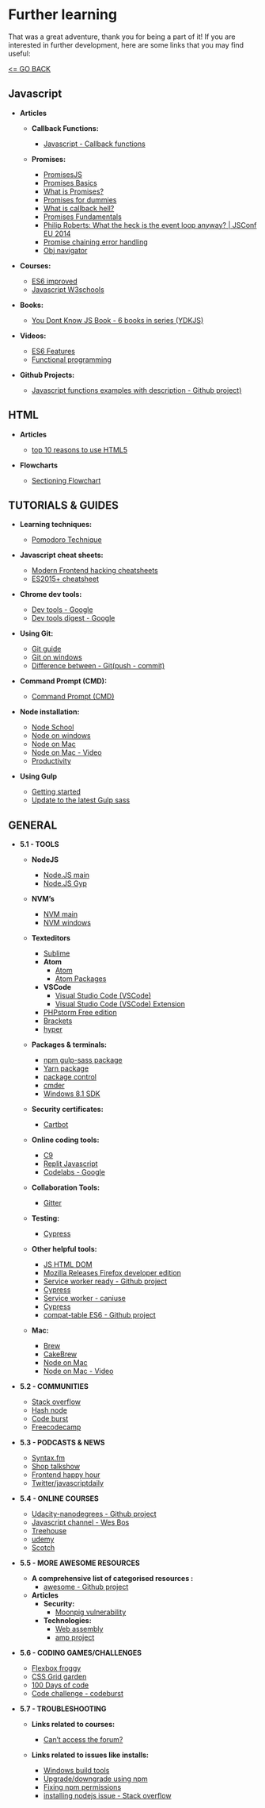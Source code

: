 # Further learning

That was a great adventure, thank you for being a part of it! If you are interested in further development, here are some links that you may find useful:

[<= GO BACK ](../README.md)

## Javascript

- <b>Articles</b>
  - <b>Callback Functions:</b>
  	- [Javascript - Callback functions](http://javascriptissexy.com/understand-javascript-callback-functions-and-use-them/)
  
  - <b>Promises:</b>
  	- [PromisesJS](https://www.promisejs.org/)
  	- [Promises Basics](https://javascript.info/promise-basics)
  	- [What is Promises?](https://medium.com/javascript-scene/master-the-javascript-interview-what-is-a-promise-27fc71e77261)
  	- [Promises for dummies](https://scotch.io/tutorials/javascript-promises-for-dummies)
  	- [What is callback hell?](https://www.quora.com/What-is-callback-hell)
  	- [Promises Fundamentals](https://developers.google.com/web/fundamentals/primers/promises)
  	- [Philip Roberts: What the heck is the event loop anyway? | JSConf EU 2014](https://www.youtube.com/watch?v=8aGhZQkoFbQ)
  	- [Promise chaining error handling](https://dev.to/azizhk110/javascript-promise-chaining--error-handling?utm_content=buffer50085&utm_medium=social&utm_source=facebook.com&utm_campaign=buffer)
  	- [Obj navigator](https://www.w3schools.com/jsref/obj_navigator.asp)

- <b>Courses:</b>
  - [ES6 improved](https://www.udacity.com/course/es6-javascript-improved--ud356)
  - [Javascript W3schools](https://www.w3schools.com/js/)

- <b>Books:</b>
  - [You Dont Know JS Book - 6 books in series (YDKJS)](https://github.com/getify/You-Dont-Know-JS)

- <b>Videos:</b>
  - [ES6 Features](https://www.youtube.com/watch?v=sjyJBL5fkp8)
  - [Functional programming](https://www.youtube.com/channel/UCO1cgjhGzsSYb1rsB4bFe4Q)

- <b>Github Projects:</b>
  - [Javascript functions examples with description - Github project)](https://github.com/moumen-soliman/Javascript)

## HTML

- <b>Articles</b>
  - [top 10 reasons to use HTML5](https://tympanus.net/codrops/2011/11/24/top-10-reasons-to-use-html5-right-now/)

- <b>Flowcharts</b>
  - [Sectioning Flowchart](http://html5doctor.com/downloads/h5d-sectioning-flowchart.png)

## TUTORIALS & GUIDES

- <b>Learning techniques:</b>
  - [Pomodoro Technique](https://en.wikipedia.org/wiki/Pomodoro_Technique)

- <b>Javascript cheat sheets:</b>
  - [Modern Frontend hacking cheatsheets](https://medium.freecodecamp.org/modern-frontend-hacking-cheatsheets-df9c2566c72a)
  - [ES2015+ cheatsheet](https://devhints.io/es6.html)

- <b>Chrome dev tools:</b>
  - [Dev tools - Google](https://developer.chrome.com/devtools)
  - [Dev tools digest - Google](https://developers.google.com/web/updates/2016/06/devtools-digest)

- <b>Using Git:</b>
  - [Git guide](https://rogerdudler.github.io/git-guide/)
  - [Git on windows](https://www.pluralsight.com/guides/software-engineering-best-practices/using-git-and-github-on-windows)
  - [Difference between - Git(push - commit)](https://stackoverflow.com/questions/2745076/what-are-the-differences-between-git-commit-and-git-push)

- <b>Command Prompt (CMD):</b>
  - [Command Prompt (CMD)](http://www.cs.princeton.edu/courses/archive/spr05/cos126/cmd-prompt.html)

- <b>Node installation:</b>
  - [Node School](https://nodeschool.io/)
  - [Node on windows](http://blog.teamtreehouse.com/install-node-js-npm-windows)
  - [Node on Mac](http://nodesource.com/blog/installing-nodejs-tutorial-mac-os-x/)
  - [Node on Mac - Video](https://youtu.be/Imj8PgG3bZU)
  - [Productivity](https://medium.com/productivity-freak/avoiding-productivity-mousetraps-177d80fa533b)

- <b>Using Gulp</b>
  - [Getting started](https://github.com/gulpjs/gulp/blob/master/docs/getting-started.md)
  - [Update to the latest Gulp sass](https://github.com/dlmanning/gulp-sass/wiki/Update-to-the-latest-Gulp-Sass)

## GENERAL

- <b>5.1 - TOOLS</b>
  - <b>NodeJS</b>
    - [Node.JS main](https://nodejs.org/en/)
    - [Node.JS Gyp](https://github.com/nodejs/node-gyp)

  - <b>NVM’s</b>
	- [NVM main](https://github.com/creationix/nvm)
	- [NVM windows](https://github.com/coreybutler/nvm-windows)

  - <b>Texteditors</b>
    - [Sublime](https://www.sublimetext.com/3)
    - <b>Atom</b>
      - [Atom](https://atom.io)
      - [Atom Packages](https://www.youtube.com/watch?v=aiXNKHKWlmY)
    - <b>VSCode</b>
      - [Visual Studio Code (VSCode)](https://code.visualstudio.com/)
      - [Visual Studio Code (VSCode) Extension](https://github.com/Microsoft/vscode-chrome-debug)
    - [PHPstorm Free edition](https://www.jetbrains.com/phpstorm/download/)
    - [Brackets](brackets.io/)
    - [hyper](https://hyper.is/)

  - <b>Packages & terminals:</b>
    - [npm gulp-sass package](https://www.npmjs.com/package/gulp-sass)
    - [Yarn package](https://yarnpkg.com/lang/en/)
    - [package control](https://packagecontrol.io/browse/popular)
    - [cmder](http://cmder.net/)
    - [Windows 8.1 SDK](https://developer.microsoft.com/en-us/windows/downloads/windows-8-1-sdk)

  - <b>Security certificates:</b>
    - [Cartbot](https://certbot.eff.org)

  - <b>Online coding tools:</b>
  	- [C9](https://c9.io/)
  	- [Replit Javascript](http://www.replit.info/languages/javascript)
  	- [Codelabs - Google](https://codelabs.developers.google.com/)

  - <b>Collaboration Tools:</b>
  	- [Gitter](https://gitter.im)

  - <b>Testing:</b>
  	- [Cypress](https://www.cypress.io)

  - <b>Other helpful tools:</b>
  	- [JS HTML DOM](https://www.w3schools.com/js/js_htmldom.asp)
  	- [Mozilla Releases Firefox developer edition](http://www.omgubuntu.co.uk/2014/11/mozilla-releases-firefox-developer-edition)
  	- [Service worker ready - Github project](https://jakearchibald.github.io/isserviceworkerready/)
  	- [Cypress](https://www.cypress.io)
  	- [Service worker - caniuse](https://caniuse.com/#feat=serviceworkers)
  	- [Cypress](https://www.cypress.io)
  	- [compat-table ES6 - Github project](https://kangax.github.io/compat-table/es6/)

  - <b>Mac:</b>
  	- [Brew](https://brew.sh/)
  	- [CakeBrew](https://www.cakebrew.com/)
	- [Node on Mac](http://nodesource.com/blog/installing-nodejs-tutorial-mac-os-x/)
	- [Node on Mac - Video](https://youtu.be/Imj8PgG3bZU)

- <b>5.2 - COMMUNITIES</b>
  - [Stack overflow](https://stackoverflow.com/)
  - [Hash node](https://hashnode.com/)
  - [Code burst](https://codeburst.io/)
  - [Freecodecamp](https://medium.freecodecamp.org/)

- <b>5.3 - PODCASTS & NEWS</b>
  - [Syntax.fm](https://syntax.fm/)
  - [Shop talkshow](http://shoptalkshow.com/)
  - [Frontend happy hour](http://frontendhappyhour.com)
  - [Twitter/javascriptdaily](https://twitter.com/javascriptdaily)

- <b>5.4 - ONLINE COURSES</b>
  - [Udacity-nanodegrees - Github project](https://github.com/mikesprague/udacity-nanodegrees)
  - [Javascript channel - Wes Bos](https://www.youtube.com/channel/UCoebwHSTvwalADTJhps0emA)
  - [Treehouse](https://teamtreehouse.com/)
  - [udemy](https://www.udemy.com/)  
  - [Scotch](https://scotch.io/)

- <b>5.5 - MORE AWESOME RESOURCES</b>
  - <b>A comprehensive list of categorised resources :</b>
  	- [awesome - Github project](https://github.com/sindresorhus/awesome/)  	
  - <b>Articles</b>
    - <b>Security:</b>
  	  - [Moonpig vulnerability](http://www.ifc0nfig.com/moonpig-vulnerability/)
    - <b>Technologies:</b>
  	  - [Web assembly](http://webassembly.org)  	  
  	  - [amp project](https://www.ampproject.org)

- <b>5.6 - CODING GAMES/CHALLENGES</b>
  - [Flexbox froggy](http://flexboxfroggy.com)  
  - [CSS Grid garden](http://cssgridgarden.com)  
  - [100 Days of code](http://100daysofcode.com)  
  - [Code challenge - codeburst](https://codeburst.io/coding-challenge-c5e7e42bb782)

- <b>5.7 - TROUBLESHOOTING</b>
  - <b>Links related to courses:</b>
  	- [Can’t access the forum?](https://discussions.udacity.com/t/can-t-access-your-program-s-udacity-discussions-forum-send-us-a-message/17573)

  - <b>Links related to issues like installs:</b>
    - [Windows build tools](https://github.com/felixrieseberg/windows-build-tools/issues/9)  
    - [Upgrade/downgrade using npm](https://www.abeautifulsite.net/how-to-upgrade-or-downgrade-nodejs-using-npm)  
    - [Fixing npm permissions](https://docs.npmjs.com/getting-started/fixing-npm-permissions)  
    - [installing nodejs issue - Stack overflow](https://stackoverflow.com/questions/17496189/error-in-installing-node-js-module-using-npm)  
